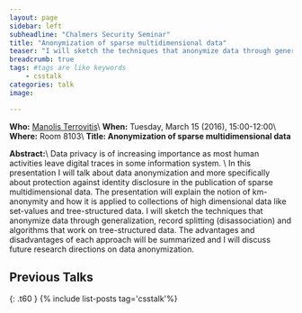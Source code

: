 ```yaml
---
layout: page
sidebar: left
subheadline: "Chalmers Security Seminar"
title: "Anonymization of sparse multidimensional data"
teaser: "I will sketch the techniques that anonymize data through generalization, record splitting (disassociation) and algorithms that work on tree-structured data."
breadcrumb: true
tags: #tags are like keywords
    - csstalk
categories: talk
image:

---
```

**Who:** [Manolis Terrovitis](http://web.imis.athena-innovation.gr/~mter/)\\
**When:**  Tuesday, March 15 (2016), 15:00-12:00\\
**Where:** Room 8103\\
**Title: Anonymization of sparse multidimensional data**


**Abstract:**\\
Data privacy is of increasing importance as most human activities leave digital traces in some information system. \\
In this presentation I will talk about data anonymization and more specifically about protection against identity disclosure in the publication of sparse multidimensional data. 
The presentation will explain the notion of km-anonymity and how it is applied to collections of high dimensional data like set-values and tree-structured data. 
I will sketch the techniques that anonymize data through generalization, record splitting (disassociation) and algorithms that work on tree-structured data. 
The advantages and disadvantages of each approach will be summarized and I will discuss future research directions on data anonymization.

## Previous Talks
{: .t60 }
{% include list-posts tag='csstalk'%}
